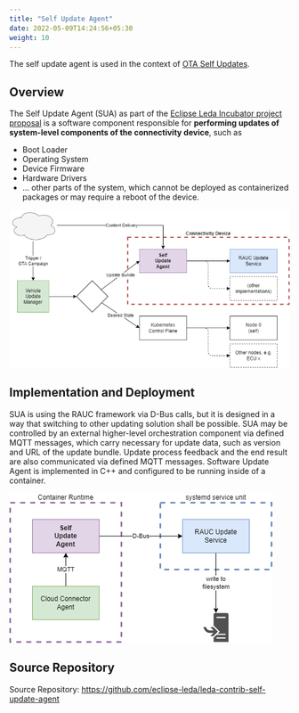 ```yaml
---
title: "Self Update Agent"
date: 2022-05-09T14:24:56+05:30
weight: 10
---
```


The self update agent is used in the context of [OTA Self Updates](/leda/docs/device-provisioning/self-update/).

## Overview

The Self Update Agent (SUA) as part of the [Eclipse Leda Incubator project proposal](https://projects.eclipse.org/projects/automotive.leda.ledaincubator/reviews/creation-review) is a software component responsible for **performing updates of system-level components of the connectivity device**, such as

- Boot Loader
- Operating System
- Device Firmware
- Hardware Drivers
- ... other parts of the system, which cannot be deployed as containerized packages or may require a reboot of the device.

![Self Update Agent Scope](./self-update-agent-arch.png)

## Implementation and Deployment

SUA is using the RAUC framework via D-Bus calls, but it is designed in a way that switching to other updating solution shall be possible. SUA may be controlled by an external higher-level orchestration component via defined MQTT messages, which carry necessary for update data, such as version and URL of the update bundle. Update process feedback and the end result are also communicated via defined MQTT messages. Software Update Agent is implemented in C++ and configured to be running inside of a container.

![Self Update Agent Runtime Deployment Diagram](./self-update-agent-deploy.png)

## Source Repository

Source Repository: <https://github.com/eclipse-leda/leda-contrib-self-update-agent>
